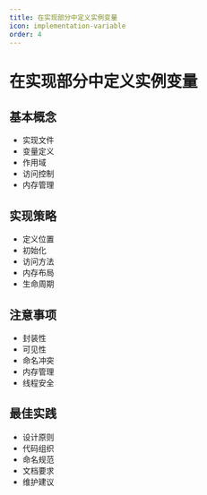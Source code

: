```yaml
---
title: 在实现部分中定义实例变量
icon: implementation-variable
order: 4
---
```


# 在实现部分中定义实例变量

## 基本概念
- 实现文件
- 变量定义
- 作用域
- 访问控制
- 内存管理

## 实现策略
- 定义位置
- 初始化
- 访问方法
- 内存布局
- 生命周期

## 注意事项
- 封装性
- 可见性
- 命名冲突
- 内存管理
- 线程安全

## 最佳实践
- 设计原则
- 代码组织
- 命名规范
- 文档要求
- 维护建议
